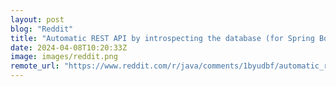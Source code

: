 ```yaml
---
layout: post
blog: "Reddit"
title: "Automatic REST API by introspecting the database (for Spring Boot)"
date: 2024-04-08T10:20:33Z
image: images/reddit.png
remote_url: "https://www.reddit.com/r/java/comments/1byudbf/automatic_rest_api_by_introspecting_the_database/"
---
```

